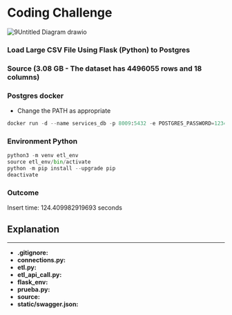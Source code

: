 # Coding Challenge

![9Untitled Diagram drawio](https://github.com/nicolascorchuelo/portfolio/assets/90802118/1928848b-b503-40dd-bed8-b6d193de0da4)

### Load Large CSV File Using Flask (Python) to Postgres

### Source (3.08 GB - The dataset has 4496055 rows and 18 columns)

### Postgres docker

* Change the PATH as appropriate

```python
docker run -d --name services_db -p 8009:5432 -e POSTGRES_PASSWORD=1234 -v <PATH>:/var/lib/postgres/data postgres
```
### Environment Python

```python
python3 -m venv etl_env
source etl_env/bin/activate
python -m pip install --upgrade pip
deactivate
```
### Outcome
Insert time: 124.409982919693 seconds

## Explanation
---
* **.gitignore:** 
* **connections.py:** 
* **etl.py:** 
* **etl_api_call.py:** 
* **flask_env:** 
* **prueba.py:** 
* **source:** 
* **static/swagger.json:** 

